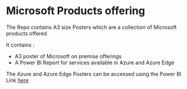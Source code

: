 # Microsoft Products offering
The Repo contains A3 size Posters which are a collection of Microsoft products offered

It contains :
- A3 poster of Microsoft on premise offerings
- A Power BI Report for services available in Azure and Azure Edge

The Azure and Azure Edge Posters can be accessed using the Power BI Link [here](https://msit.powerbi.com/view?r=eyJrIjoiMGRlZmQ1N2UtM2U0Ny00YjQwLTg0NjAtMzgzMTAzNWFhZWQwIiwidCI6IjcyZjk4OGJmLTg2ZjEtNDFhZi05MWFiLTJkN2NkMDExZGI0NyIsImMiOjV9)
